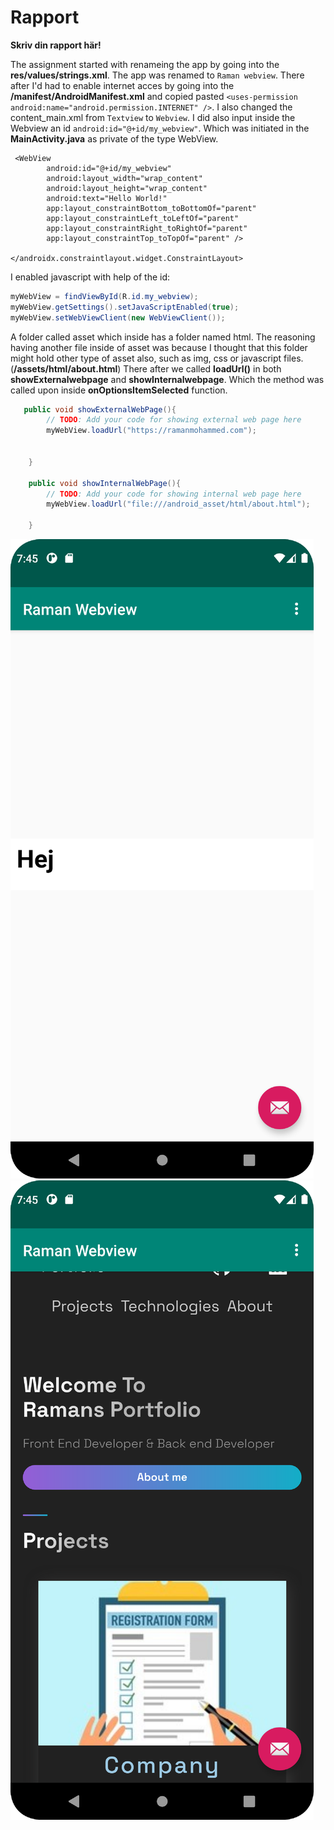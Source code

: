 
# Rapport

**Skriv din rapport här!**

The assignment started with renameing the app by going into the **res/values/strings.xml**. The app was renamed to `Raman webview`.
There after I'd had to enable internet acces by going into the **/manifest/AndroidManifest.xml** and copied pasted `<uses-permission android:name="android.permission.INTERNET" />`.
I also changed the content_main.xml from `Textview` to `Webview`. I did also input inside the Webview an id `android:id="@+id/my_webview"`. Which was initiated in the **MainActivity.java** as private of the type WebView.

```
 <WebView
        android:id="@+id/my_webview"
        android:layout_width="wrap_content"
        android:layout_height="wrap_content"
        android:text="Hello World!"
        app:layout_constraintBottom_toBottomOf="parent"
        app:layout_constraintLeft_toLeftOf="parent"
        app:layout_constraintRight_toRightOf="parent"
        app:layout_constraintTop_toTopOf="parent" />

</androidx.constraintlayout.widget.ConstraintLayout>
```

I enabled javascript with help of the id:

```java
myWebView = findViewById(R.id.my_webview);
myWebView.getSettings().setJavaScriptEnabled(true);
myWebView.setWebViewClient(new WebViewClient());
```

A folder called asset which inside has a folder named html. The reasoning having another file inside of asset was because I thought that this folder might hold other type of asset also, such as img, css or javascript files. (**/assets/html/about.html**)
There after we called **loadUrl()** in both **showExternalwebpage** and **showInternalwebpage**. Which the method was called upon inside **onOptionsItemSelected** function. 
```java
   public void showExternalWebPage(){
        // TODO: Add your code for showing external web page here
        myWebView.loadUrl("https://ramanmohammed.com");


    }

    public void showInternalWebPage(){
        // TODO: Add your code for showing internal web page here
        myWebView.loadUrl("file:///android_asset/html/about.html");
        
    }
```

![](internalscrenshot.png)
![](externalscreenshot.png)

